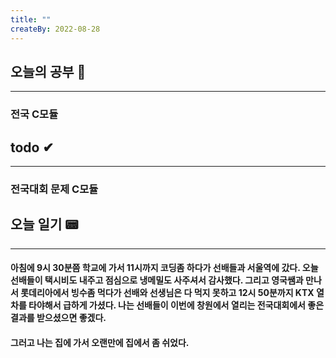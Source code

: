 ```yaml
---
title: ""
createBy: 2022-08-28
---
```

## 오늘의 공부 🎉
---
### 전국 C모듈

## todo ✔
---
### 전국대회 문제 C모듈

## 오늘 일기 📟
---
#### 아침에 9시 30분쯤 학교에 가서 11시까지 코딩좀 하다가 선배들과 서울역에 갔다. 오늘 선배들이 택시비도 내주고 점심으로 냉메밀도 사주셔서 감사했다. 그리고 영국쌤과 만나서 롯데리아에서 빙수좀 먹다가 선배와 선생님은 다 먹지 못하고 12시 50분까지 KTX 열차를 타야해서 급하게 가셨다. 나는 선배들이 이번에 창원에서 열리는 전국대회에서 좋은 결과를 받으셨으면 좋겠다.
#### 그러고 나는 집에 가서 오랜만에 집에서 좀 쉬었다.
<Comment/>